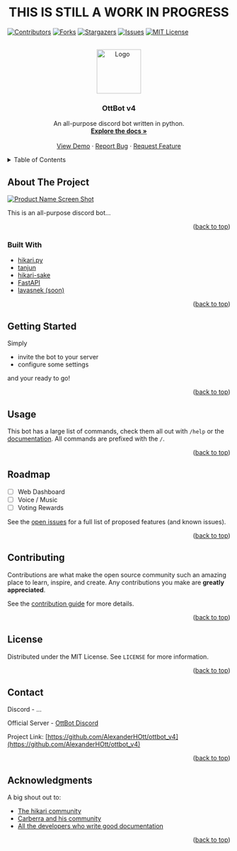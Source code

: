 <div id="top"></div>
<h1 align="center">THIS IS STILL A WORK IN PROGRESS</h1>

[![Contributors][contributors-shield]][contributors-url]
[![Forks][forks-shield]][forks-url]
[![Stargazers][stars-shield]][stars-url]
[![Issues][issues-shield]][issues-url]
[![MIT License][license-shield]][license-url]

<!-- [![LinkedIn][linkedin-shield]][linkedin-url] -->

<!-- PROJECT LOGO -->
<br />
<div align="center">
  <a href="https://github.com/AlexanderHOtt/ottbot_v4">
    <img src="https://i.imgur.com/EV1HncU.png" alt="Logo" width="100" height="100">
  </a>

<h3 align="center">OttBot v4</h3>

  <p align="center">
    An all-purpose discord bot written in python.
    <br />
    <a href="https://github.com/AlexanderHOtt/ottbot_v4/blob/master/COMMANDS.MD"><strong>Explore the docs »</strong></a>
    <br />
    <br />
    <a href="https://github.com/AlexanderHOtt/ottbot_v4">View Demo</a>
    ·
    <a href="https://github.com/AlexanderHOtt/ottbot_v4/issues">Report Bug</a>
    ·
    <a href="https://github.com/AlexanderHOtt/ottbot_v4/issues">Request Feature</a>
  </p>
</div>

<!-- TABLE OF CONTENTS -->
<details>
  <summary>Table of Contents</summary>
  <ol>
    <li>
      <a href="#about-the-project">About The Project</a>
      <ul>
        <li><a href="#built-with">Built With</a></li>
      </ul>
    </li>
    <li>
      <a href="#getting-started">Getting Started</a>
      <ul>
        <!-- <li><a href="#prerequisites">Prerequisites</a></li> -->
        <!-- <li><a href="#installation">Installation</a></li> -->
      </ul>
    </li>
    <li><a href="#usage">Usage</a></li>
    <li><a href="#roadmap">Roadmap</a></li>
    <li><a href="#contributing">Contributing</a></li>
    <li><a href="#license">License</a></li>
    <li><a href="#contact">Contact</a></li>
    <li><a href="#acknowledgments">Acknowledgments</a></li>
  </ol>
</details>

<!-- ABOUT THE PROJECT -->

## About The Project

[![Product Name Screen Shot][product-screenshot]](https://example.com)

This is an all-purpose discord bot...

<p align="right">(<a href="#top">back to top</a>)</p>

### Built With

- [hikari.py](https://www.hikari-py.dev/hikari/)
- [tanjun](https://github.com/FasterSpeeding/Tanjun)
- [hikari-sake](https://github.com/FasterSpeeding/Sake)
- [FastAPI](https://fastapi.tiangolo.com/)
- [lavasnek (soon)](https://github.com/vicky5124/lavasnek_rs)

<p align="right">(<a href="#top">back to top</a>)</p>

<!-- GETTING STARTED -->

## Getting Started

Simply

- invite the bot to your server
- configure some settings

and your ready to go!

<p align="right">(<a href="#top">back to top</a>)</p>

<!-- USAGE EXAMPLES -->

## Usage

This bot has a large list of commands, check them all out with `/help` or the [documentation](https://github.com/AlexanderHOtt/ottbot_v4/blob/master/COMMANDS.MD). All commands are prefixed with the `/`.

<p align="right">(<a href="#top">back to top</a>)</p>

<!-- ROADMAP -->

## Roadmap

- [ ] Web Dashboard
- [ ] Voice / Music
- [ ] Voting Rewards

See the [open issues](https://github.com/AlexanderHOtt/ottbot_v4/issues) for a full list of proposed features (and known issues).

<p align="right">(<a href="#top">back to top</a>)</p>

<!-- CONTRIBUTING -->

## Contributing

Contributions are what make the open source community such an amazing place to learn, inspire, and create. Any contributions you make are **greatly appreciated**.

See the [contribution guide](/) for more details.

<!-- If you have a suggestion that would make this better, please fork the repo and create a pull request. You can also simply open an issue with the tag "enhancement".
Don't forget to give the project a star! Thanks again!

1. Fork the Project
2. Create your Feature Branch (`git checkout -b feature/AmazingFeature`)
3. Commit your Changes (`git commit -m 'Add some AmazingFeature'`)
4. Push to the Branch (`git push origin feature/AmazingFeature`)
5. Open a Pull Request -->

<p align="right">(<a href="#top">back to top</a>)</p>

<!-- LICENSE -->

## License

Distributed under the MIT License. See `LICENSE` for more information.

<p align="right">(<a href="#top">back to top</a>)</p>

<!-- CONTACT -->

## Contact

Discord - ...

Official Server - [OttBot Discord](/)

Project Link: [https://github.com/AlexanderHOtt/ottbot_v4](https://github.com/AlexanderHOtt/ottbot_v4)

<p align="right">(<a href="#top">back to top</a>)</p>

<!-- ACKNOWLEDGMENTS -->

## Acknowledgments

A big shout out to:

- [The hikari community](https://discord.gg/Jx4cNGG)
- [Carberra and his community](https://discord.carberra.xyz/)
- [All the developers who write good documentation](https://guides.github.com/features/wikis/)

<p align="right">(<a href="#top">back to top</a>)</p>

<!-- MARKDOWN LINKS & IMAGES -->
<!-- https://www.markdownguide.org/basic-syntax/#reference-style-links -->

[contributors-shield]: https://img.shields.io/github/contributors/AlexanderHOtt/ottbot_v4.svg?style=for-the-badge
[contributors-url]: https://github.com/AlexanderHOtt/ottbot_v4/graphs/contributors
[forks-shield]: https://img.shields.io/github/forks/AlexanderHOtt/ottbot_v4.svg?style=for-the-badge
[forks-url]: https://github.com/AlexanderHOtt/ottbot_v4/network/members
[stars-shield]: https://img.shields.io/github/stars/AlexanderHOtt/ottbot_v4.svg?style=for-the-badge
[stars-url]: https://github.com/AlexanderHOtt/ottbot_v4/stargazers
[issues-shield]: https://img.shields.io/github/issues/AlexanderHOtt/ottbot_v4.svg?style=for-the-badge
[issues-url]: https://github.com/AlexanderHOtt/ottbot_v4/issues
[license-shield]: https://img.shields.io/github/license/AlexanderHOtt/ottbot_v4.svg?style=for-the-badge
[license-url]: https://github.com/AlexanderHOtt/ottbot_v4/blob/master/LICENSE
[linkedin-shield]: https://img.shields.io/badge/-LinkedIn-black.svg?style=for-the-badge&logo=linkedin&colorB=555
[linkedin-url]: https://linkedin.com/in/linkedin_username
[product-screenshot]: https://example.com
